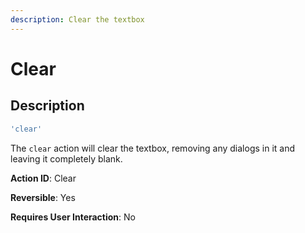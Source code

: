 ```yaml
---
description: Clear the textbox
---
```


# Clear

## Description

```javascript
'clear'
```

The `clear` action will clear the textbox, removing any dialogs in it and leaving it completely blank.

**Action ID**: Clear

**Reversible**: Yes

**Requires User Interaction**: No


